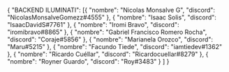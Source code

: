{
    "BACKEND ILUMINATI": [{
            "nombre": "Nicolas Monsalve G",
            "discord": "NicolasMonsalveGomezz#4555"
        },
        {
            "nombre": "Isaac Solis",
            "discord": "IsaacDavidS#7761"
        },
        {
            "nombre": "Iromi Bravo",
            "discord": "iromibravo#8865"
        },
        {
            "nombre": "Gabriel Francisco Romero Rocha",
            "discord": "Coraje#5856"
        },
        {
            "nombre": "Marianela Orozco",
            "discord": "Maru#5215"
        },
        {
            "nombre": "Facundo Tiede",
            "discord": "iamtiedev#1362"
        },
        {
            "nombre": "Ricardo Cuéllar",
            "discord": "Ricardocuellar#8279"
        },
        {
            "nombre": "Royner Guardo",
            "discord": "Roy#3483"
        }
    ]
}
